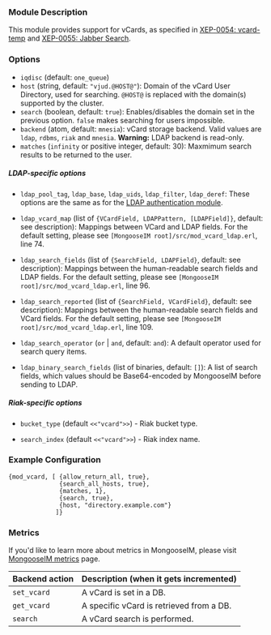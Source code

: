 ### Module Description
This module provides support for vCards, as specified in [XEP-0054: vcard-temp](http://xmpp.org/extensions/xep-0054.html) and [XEP-0055: Jabber Search](http://xmpp.org/extensions/xep-0055.html).

### Options

* `iqdisc` (default: `one_queue`)
* `host` (string, default: `"vjud.@HOST@"`): Domain of the vCard User Directory, used for searching.
 `@HOST@` is replaced with the domain(s) supported by the cluster.
* `search` (boolean, default: `true`): Enables/disables the domain set in the previous option.
 `false` makes searching for users impossible.
* `backend` (atom, default: `mnesia`): vCard storage backend.
 Valid values are `ldap`, `rdbms`, `riak` and `mnesia`.
 **Warning:** LDAP backend is read-only.
* `matches` (`infinity` or positive integer, default: 30): Maxmimum search results to be returned to the user.

##### LDAP-specific options

* `ldap_pool_tag`, `ldap_base`, `ldap_uids`, `ldap_filter`, `ldap_deref`:
  These options are the same as for the [LDAP authentication module](../authentication-backends/LDAP-authentication-module.md#configuration-options).

* `ldap_vcard_map` (list of `{VCardField, LDAPPattern, [LDAPField]}`, default: see description): Mappings between VCard and LDAP fields. For the default setting, please see `[MongooseIM root]/src/mod_vcard_ldap.erl`, line 74.

* `ldap_search_fields` (list of `{SearchField, LDAPField}`, default: see description): Mappings between the human-readable search fields and LDAP fields.
 For the default setting, please see `[MongooseIM root]/src/mod_vcard_ldap.erl`, line 96.

* `ldap_search_reported` (list of `{SearchField, VCardField}`, default: see description): Mappings between the human-readable search fields and VCard fields.
 For the default setting, please see `[MongooseIM root]/src/mod_vcard_ldap.erl`, line 109.

* `ldap_search_operator` (`or` | `and`, default: `and`): A default operator used for search query items.

* `ldap_binary_search_fields` (list of binaries, default: `[]`): A list of search fields, which values should be Base64-encoded by MongooseIM before sending to LDAP.

##### Riak-specific options

* `bucket_type` (default `<<"vcard">>`) - Riak bucket type.

* `search_index` (default `<<"vcard">>`) - Riak index name.

### Example Configuration
```
{mod_vcard, [ {allow_return_all, true},
              {search_all_hosts, true},
              {matches, 1},
              {search, true},
              {host, "directory.example.com"}
             ]}
```

### Metrics

If you'd like to learn more about metrics in MongooseIM, please visit [MongooseIM metrics](../operation-and-maintenance/Mongoose-metrics.md) page.

| Backend action | Description (when it gets incremented) |
| ---- | -------------------------------------- |
| `set_vcard` | A vCard is set in a DB. |
| `get_vcard` | A specific vCard is retrieved from a DB. |
| `search` | A vCard search is performed. |
